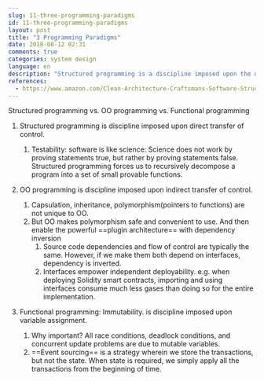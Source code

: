 ```yaml
---
slug: 11-three-programming-paradigms
id: 11-three-programming-paradigms
layout: post
title: "3 Programming Paradigms"
date: 2018-08-12 02:31
comments: true
categories: system design
language: en
description: "Structured programming is a discipline imposed upon the direct transfer of control. OO programming is a discipline imposed upon the indirect transfer of control. Functional programming is discipline imposed upon variable assignment."
references:
  - https://www.amazon.com/Clean-Architecture-Craftsmans-Software-Structure/dp/0134494164
---
```


Structured programming vs. OO programming vs. Functional programming



1. Structured programming is discipline imposed upon direct transfer of control.
	1. Testability: software is like science: Science does not work by proving statements true, but rather by proving statements false. Structured programming forces us to recursively decompose a program into a set of small provable functions.



2. OO programming is discipline imposed upon indirect transfer of control.
	1. Capsulation, inheritance, polymorphism(pointers to functions) are not unique to OO.
	2. But OO makes polymorphism safe and convenient to use. And then enable the powerful ==plugin architecture== with dependency inversion
		1. Source code dependencies and flow of control are typically the same. However, if we make them both depend on interfaces, dependency is inverted.
		2. Interfaces empower independent deployability. e.g. when deploying Solidity smart contracts, importing and using interfaces consume much less gases than doing so for the entire implementation.



3. Functional programming: Immutability. is discipline imposed upon variable assignment.
	1. Why important? All race conditions, deadlock conditions, and concurrent update problems are due to mutable variables.
	2. ==Event sourcing== is a strategy wherein we store the transactions, but not the state. When state is required, we simply apply all the transactions from the beginning of time.
